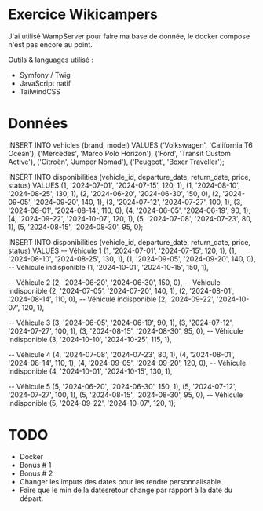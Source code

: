 # Exercice Wikicampers

J'ai utilisé WampServer pour faire ma base de donnée, le docker compose n'est pas encore au point.

Outils & languages utilisé :

- Symfony / Twig
- JavaScript natif
- TailwindCSS

# Données

INSERT INTO vehicles (brand, model)
VALUES ('Volkswagen', 'California T6 Ocean'),
('Mercedes', 'Marco Polo Horizon'),
('Ford', 'Transit Custom Active'),
('Citroën', 'Jumper Nomad'),
('Peugeot', 'Boxer Traveller');

INSERT INTO disponibilities (vehicle_id, departure_date, return_date, price, status)
VALUES (1, '2024-07-01', '2024-07-15', 120, 1),
(1, '2024-08-10', '2024-08-25', 130, 1),
(2, '2024-06-20', '2024-06-30', 150, 0),
(2, '2024-09-05', '2024-09-20', 140, 1),
(3, '2024-07-12', '2024-07-27', 100, 1),
(3, '2024-08-01', '2024-08-14', 110, 0),
(4, '2024-06-05', '2024-06-19', 90, 1),
(4, '2024-09-22', '2024-10-07', 120, 1),
(5, '2024-07-08', '2024-07-23', 80, 1),
(5, '2024-08-15', '2024-08-30', 95, 0);

INSERT INTO disponibilities (vehicle_id, departure_date, return_date, price, status)
VALUES
-- Véhicule 1
(1, '2024-07-01', '2024-07-15', 120, 1),
(1, '2024-08-10', '2024-08-25', 130, 1),
(1, '2024-09-05', '2024-09-20', 140, 0), -- Véhicule indisponible
(1, '2024-10-01', '2024-10-15', 150, 1),

-- Véhicule 2
(2, '2024-06-20', '2024-06-30', 150, 0), -- Véhicule indisponible
(2, '2024-07-05', '2024-07-20', 140, 1),
(2, '2024-08-01', '2024-08-14', 110, 0), -- Véhicule indisponible
(2, '2024-09-22', '2024-10-07', 120, 1),

-- Véhicule 3
(3, '2024-06-05', '2024-06-19', 90, 1),
(3, '2024-07-12', '2024-07-27', 100, 1),
(3, '2024-08-15', '2024-08-30', 95, 0), -- Véhicule indisponible
(3, '2024-10-10', '2024-10-25', 115, 1),

-- Véhicule 4
(4, '2024-07-08', '2024-07-23', 80, 1),
(4, '2024-08-01', '2024-08-14', 110, 1),
(4, '2024-09-05', '2024-09-20', 120, 0), -- Véhicule indisponible
(4, '2024-10-01', '2024-10-15', 130, 1),

-- Véhicule 5
(5, '2024-06-20', '2024-06-30', 150, 1),
(5, '2024-07-12', '2024-07-27', 100, 1),
(5, '2024-08-15', '2024-08-30', 95, 0), -- Véhicule indisponible
(5, '2024-09-22', '2024-10-07', 120, 1);

# TODO

- Docker
- Bonus # 1
- Bonus # 2
- Changer les imputs des dates pour les rendre personnalisable
- Faire que le min de la datesretour change par rapport à la date du départ.
